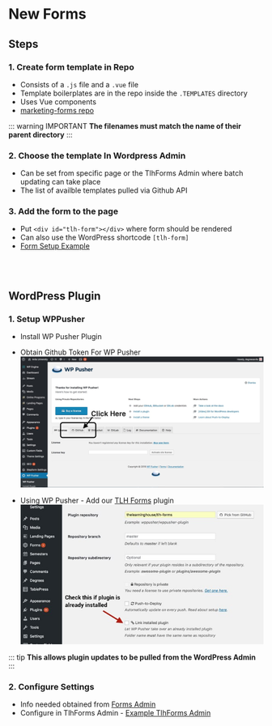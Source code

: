 # New Forms

## Steps

### 1. Create form template in Repo

- Consists of a `.js` file and a `.vue` file
- Template boilerplates are in the repo inside the `.TEMPLATES` directory
- Uses Vue components
- [marketing-forms repo](https://github.com/thelearninghouse/marketing-forms)

::: warning IMPORTANT
**The filenames must match the name of their parent directory**
:::

### 2. Choose the template In Wordpress Admin

- Can be set from specific page or the TlhForms Admin where batch updating can take place
- The list of availble templates pulled via Github API

### 3. Add the form to the page

- Put `<div id="tlh-form"></div>` where form should be rendered
- Can also use the WordPress shortcode `[tlh-form]`
- [Form Setup Example](https://tlhdev.wpengine.com/wp-admin/post.php?post=662&action=edit)

<!-- ::: tip
**Only neccessary if this hasn't been setup yet.**
::: -->

<!-- - Create form template in `marketing-forms` repo

  - Consists of a `.js` file and a `.vue` file
  - Uses Vue components -->

<!-- - In WP, choose the template from the list of availble templates pulled via Github API -->

<!-- - Put `<div id="tlh-form"></div>` where form should be rendered
  - Can also use the WordPress shortcode `[tlh-form]` -->

<br>
<br>

## WordPress Plugin

### 1. Setup WPPusher

- Install WP Pusher Plugin

- Obtain Github Token For WP Pusher
  ![Obtain Token](obtain-github-token.jpeg)

- Using WP Pusher - Add our [TLH Forms](https://github.com/thelearninghouse/tlh-forms) plugin
  ![Add Plugin](add-plugin.jpeg)

::: tip
**This allows plugin updates to be pulled from the WordPress Admin**
:::

### 2. Configure Settings

- Info needed obtained from [Forms Admin](https://admin.learninghouse.com)
- Configure in TlhForms Admin - [Example TlhForms Admin](https://tlhdev.wpengine.com/wp-admin/admin.php?page=form-settings)
